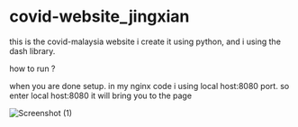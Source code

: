 # covid-website_jingxian

this is the covid-malaysia website
i create it using python, and i using the dash library.

how to run ?

when you are done setup. in my nginx code i using local host:8080 port. so enter local host:8080 it will bring you to the page

![Screenshot (1)](https://github.com/user-attachments/assets/23809369-803b-4443-aa4b-e3dbad66bed6)
